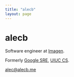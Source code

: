 ```yaml
---
title: "alecb"
layout: page
---
```

# alecb

Software engineer at [Imagen](https://imagen.ai).

Formerly [Google SRE](https://google.com/sre), [UIUC CS](https://cs.illinois.edu).

<i class="fa fa-envelope" aria-hidden="true"></i> <alec@alecb.me>  
